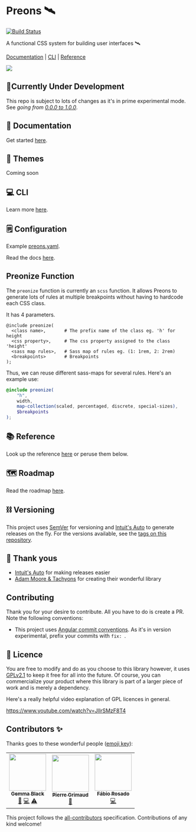 # Preons 🛰

[![Build Status](https://travis-ci.com/preons/preons.svg?branch=master)](https://travis-ci.com/preons/preons)

A functional CSS system for building user interfaces 🛰

[Documentation](#-documentation) | [CLI](#-cli) | [Reference](#-reference)

![](docs/notes/images/preons-tech.png)

## 🔬Currently Under Development

This repo is subject to lots of changes as it's in prime experimental mode. See _going from [0.0.0 to 1.0.0](/docs/notes/2020-05.md#experimental-mode)_.

## 🚀 Documentation

Get started [here](https://www.preons.co/learn).

## 💠 Themes

Coming soon

## 💻 CLI

Learn more [here](https://www.preons.co/learn/cli/installation).

## 🗒 Configuration

Example [preons.yaml](/config/preons.yaml).

Read the docs [here](https://preons.co/learn/cli/generate).

## Preonize Function

The `preonize` function is currently an `scss` function. It allows Preons to generate lots of rules at multiple breakpoints without having to hardcode each CSS class.

It has 4 parameters.

```plain
@include preonize(
  <class name>,       # The prefix name of the class eg. 'h' for height
  <css property>,     # The css property assigned to the class 'height'
  <sass map rules>,   # Sass map of rules eg. (1: 1rem, 2: 2rem)
  <breakpoints>       # Breakpoints
);
```

Thus, we can reuse different sass-maps for several rules. Here's an example use:

```scss
@include preonize(
    "h",
    width,
    map-collection(scaled, percentaged, discrete, special-sizes),
    $breakpoints
);
```

## 📚 Reference

Look up the reference [here](https://preons.netlify.app/search) or peruse them below.

## 🗺️ Roadmap

Read the roadmap [here](https://preons.co/articles/roadmap).

## ⛓ Versioning

This project uses [SemVer](http://semver.org/) for versioning and [Intuit's Auto](https://intuit.github.io/auto/) to generate releases on the fly. For the versions available, see the [tags on this repository](https://github.com/preons/preons/tags).

## 🙌 Thank yous

-   [Intuit's Auto](https://intuit.github.io/auto/) for making releases easier
-   [Adam Moore & Tachyons](https://tachyons.io/) for creating their wonderful library

## Contributing

Thank you for your desire to contribute. All you have to do is create a PR. Note the following conventions:

-   This project uses [Angular commit conventions](https://github.com/conventional-changelog/commitlint/tree/master/@commitlint/config-angular). As it's in version experimental, prefix your commits with `fix: `.

## 🔖 Licence

You are free to modify and do as you choose to this library however, it uses [GPLv2.1](#LICENSE) to keep it free for all into the future. Of course, you can commercialize your product where this library is part of a larger piece of work and is merely a dependency.

Here's a really helpful video explanation of GPL licences in general.

https://www.youtube.com/watch?v=JlIrSMzF8T4

## Contributors ✨

Thanks goes to these wonderful people ([emoji key](https://allcontributors.org/docs/en/emoji-key)):

<!-- ALL-CONTRIBUTORS-LIST:START - Do not remove or modify this section -->
<!-- prettier-ignore-start -->
<!-- markdownlint-disable -->
<table>
  <tr>
    <td align="center"><a href="http://getrentr.com"><img src="https://avatars0.githubusercontent.com/u/4562670?v=4?s=100" width="100px;" alt=""/><br /><sub><b>Gemma Black</b></sub></a><br /><a href="https://github.com/preons/preons/commits?author=gemmadlou" title="Documentation">📖</a> <a href="https://github.com/preons/preons/commits?author=gemmadlou" title="Code">💻</a> <a href="https://github.com/preons/preons/commits?author=gemmadlou" title="Tests">⚠️</a></td>
    <td align="center"><a href="https://github.com/pgrimaud"><img src="https://avatars1.githubusercontent.com/u/1866496?v=4?s=100" width="100px;" alt=""/><br /><sub><b>Pierre Grimaud</b></sub></a><br /><a href="https://github.com/preons/preons/commits?author=pgrimaud" title="Documentation">📖</a></td>
    <td align="center"><a href="https://fabiorosado.dev/"><img src="https://avatars0.githubusercontent.com/u/3131401?v=4?s=100" width="100px;" alt=""/><br /><sub><b>Fábio Rosado</b></sub></a><br /><a href="https://github.com/preons/preons/commits?author=FabioRosado" title="Code">💻</a></td>
  </tr>
</table>

<!-- markdownlint-enable -->
<!-- prettier-ignore-end -->

<!-- ALL-CONTRIBUTORS-LIST:END -->

This project follows the [all-contributors](https://github.com/all-contributors/all-contributors) specification. Contributions of any kind welcome!
